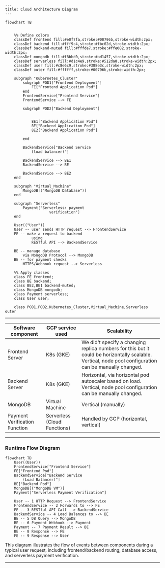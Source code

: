 ```mermaid
---
title: Cloud Architecture Diagram
---

flowchart TB


    %% Define colors
    classDef frontend fill:#e0f7fa,stroke:#00796b,stroke-width:2px;
    classDef backend fill:#fff9c4,stroke:#fbc02d,stroke-width:2px;
    classDef backend-muted fill:#fffde7,stroke:#ffe082,stroke-width:2px;
    classDef mongodb fill:#f8bbd0,stroke:#ad1457,stroke-width:2px;
    classDef serverless fill:#d1c4e9,stroke:#512da8,stroke-width:2px;
    classDef user fill:#c8e6c9,stroke:#388e3c,stroke-width:2px;
    classDef outer fill:#ffffff,stroke:#00796b,stroke-width:2px;

    subgraph "Kubernetes_Cluster"
        subgraph POD1["Frontend Deployment"]
            FE["Frontend Application Pod"]
        end
        FrontendService["Frontend Service"]
        FrontendService --> FE

        subgraph POD2["Backend Deployment"]

        
            BE1["Backend Application Pod"]
            BE["Backend Application Pod"]
            BE2["Backend Application Pod"]

        end

        BackendService["Backend Service 
            (load balancer)"]

        BackendService --> BE1
        BackendService --> BE
      
        BackendService --> BE2
    end

    subgraph "Virtual_Machine"
        MongoDB[("MongoDB Database")]
    end
    
    subgraph "Serverless"
        Payment["Serverless: payment
                    verification"]
    end

    User(("User"))
    User -- user sends HTTP request --> FrontendService
    FE -- make a request to backend 
            using 
            RESTful API --> BackendService
    
    BE -- manage database 
        via MongoDB Protocol --> MongoDB
    BE -- for payment checks 
        HTTPS/Webhook request --> Serverless

    %% Apply classes
    class FE frontend;
    class BE backend;
    class BE2,BE1 backend-muted;
    class MongoDB mongodb;
    class Payment serverless;
    class User user;

    class POD1,POD2,Kubernetes_Cluster,Virtual_Machine,Serverless outer
```


---



| Software component         | GCP service used     | Scalability                |
|-------------------|--------------------------|----------------------------|
| Frontend Server    | K8s (GKE)   | We did't specify a changing replica numbers for this but it could be horizontally scalable. Vertical, node pool configuration can be manually changed.          |
| Backend Server      | K8s (GKE) | Horizontal, via horizontal pod autoscaler based on load. Vertical, node pool configuration can be manually changed. |
| MongoDB           | Virtual Machine          | Vertical (manually)           |
| Payment Verification Function  | Serverless (Cloud Functions) |  Handled by GCP (horizontal, vertical)        |


---

### Runtime Flow Diagram

```mermaid
flowchart TD
    User((User))
    FrontendService["Frontend Service"]
    FE["Frontend Pod"]
    BackendService["Backend Service 
        (Load Balancer)"]
    BE["Backend Pod"]
    MongoDB[("MongoDB VM")]
    Payment["Serverless Payment Verification"]

    User -- 1 HTTP Request --> FrontendService
    FrontendService -- 2 Forwards to --> FE
    FE -- 3 RESTful API Call --> BackendService
    BackendService -- 4 Load Balances to --> BE
    BE -- 5 DB Query --> MongoDB
    BE -- 6 Payment Webhook --> Payment
    Payment -- 7 Payment Result --> BE
    BE -- 8 Response --> FE
    FE -- 9 Response --> User
```

This diagram illustrates the flow of events between components during a typical user request, including frontend/backend routing, database access, and serverless payment verification.

---
